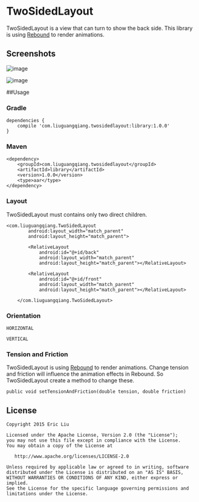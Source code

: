 TwoSidedLayout
===========

TwoSidedLayout is a view that can turn to show the back side.
This library is using [Rebound](http://facebook.github.io/rebound/) to render animations.

## Screenshots

![image](images/HORIZONTAL.gif)

![image](images/VERTICAL.gif)

##Usage

### Gradle
```
dependencies {
   	compile 'com.liuguangqiang.twosidedlayout:library:1.0.0'
}
```

### Maven
```
<dependency>
  	<groupId>com.liuguangqiang.twosidedlayout</groupId>
  	<artifactId>library</artifactId>
  	<version>1.0.0</version>
  	<type>aar</type>
</dependency>
```

### Layout
TwoSidedLayout must contains only two direct children.

```
<com.liuguangqiang.TwoSidedLayout
        android:layout_width="match_parent"
        android:layout_height="match_parent">

        <RelativeLayout
            android:id="@+id/back"
            android:layout_width="match_parent"
            android:layout_height="match_parent"></RelativeLayout>

        <RelativeLayout
            android:id="@+id/front"
            android:layout_width="match_parent"
            android:layout_height="match_parent"></RelativeLayout>

    </com.liuguangqiang.TwoSidedLayout>
```

### Orientation

```
HORIZONTAL

VERTICAL
```
### Tension and Friction
TwoSidedLayout is using [Rebound](http://facebook.github.io/rebound/) to render animations.
Change tension and friction will influence the animation effects in Rebound. So TwoSidedLayout create a method to change these.

```
public void setTensionAndFriction(double tension, double friction)
```

## License

    Copyright 2015 Eric Liu

    Licensed under the Apache License, Version 2.0 (the "License");
    you may not use this file except in compliance with the License.
    You may obtain a copy of the License at

       http://www.apache.org/licenses/LICENSE-2.0

    Unless required by applicable law or agreed to in writing, software
    distributed under the License is distributed on an "AS IS" BASIS,
    WITHOUT WARRANTIES OR CONDITIONS OF ANY KIND, either express or implied.
    See the License for the specific language governing permissions and
    limitations under the License.


